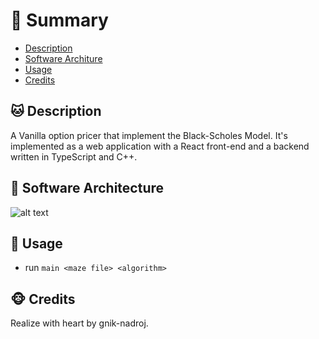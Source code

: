 ﻿# <a name='TOC'>🐼 Summary</a>

* [Description](#Description)
* [Software Architure](#Software_Architecture)
* [Usage](#Usage)
* [Credits](#credits)

## <a name='Description'>🐱 Description</a>
A Vanilla option pricer that implement the Black-Scholes Model. It's implemented as a web application with a React front-end and a backend written in TypeScript and C++. 

## <a name='Software_Architecture'>🧱 Software Architecture</a>
![alt text](https://github.com/gnik-nadroj/vanilla-option-pricer/assets/main/architecture_overview.png?raw=true)

## <a name='Usage'>🦄 Usage</a>
* run `main <maze file> <algorithm>`

## <a name='credits'>🐵 Credits</a>
Realize with heart by gnik-nadroj.

